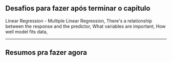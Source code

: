## Desafios para fazer após terminar o capítulo

Linear Regression - Multiple Linear Regression, There's a relationship between the response and the predictor, What variables are important, How well model fits data, 

---

## Resumos pra fazer agora




